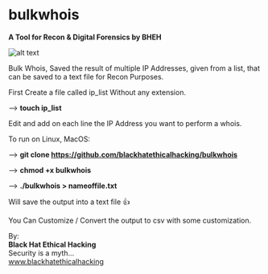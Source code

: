 # bulkwhois

**A Tool for Recon & Digital Forensics by BHEH** <br>

![alt text](https://www.blackhatethicalhacking.com/wp-content/uploads/2020/01/Screenshot-2020-01-01-at-8.11.20-PM.png)

Bulk Whois, Saved the result of multiple IP Addresses, given from a list, that can be saved to a text file for Recon Purposes.


First Create a file called ip_list Without any extension.

--> **touch ip_list**

Edit and add on each line the IP Address you want to perform a whois.

To run on Linux, MacOS:

--> **git clone https://github.com/blackhatethicalhacking/bulkwhois**

--> **chmod +x bulkwhois**

--> **./bulkwhois > nameoffile.txt**

Will save the output into a text file :+1:

You Can Customize / Convert the output to csv with some customization.


By: <br>
**Black Hat Ethical Hacking**<br>
Security is a myth...<br>
www.blackhatethicalhacking<br>



